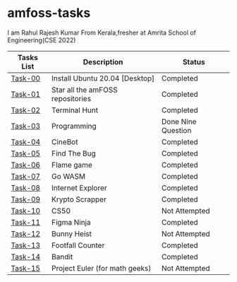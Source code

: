 # amfoss-tasks
I am Rahul Rajesh Kumar From Kerala,fresher at Amrita School of Engineering(CSE 2022)

| Tasks List | Description                      | Status             |
|------------|----------------------------------|--------------------|
| [Task-00](https://github.com/Rahulr2101/amfoss-tasks/tree/main/task-00)    | Install Ubuntu 20.04 [Desktop]   | Completed          |
| [Task-01](https://github.com/Rahulr2101/amfoss-tasks/tree/main/task-01)    | Star all the amFOSS repositories | Completed          |
| [Task-02](https://github.com/Rahulr2101/amfoss-tasks/tree/main/task-02)    | Terminal Hunt                    | Completed          |
| [Task-03](https://github.com/Rahulr2101/amfoss-tasks/tree/main/task-03)    | Programming                      | Done Nine Question |
| [Task-04](https://github.com/Rahulr2101/amfoss-tasks/tree/main/task-04)    | CineBot                          | Completed          |
| [Task-05](https://github.com/Rahulr2101/amfoss-tasks/tree/main/task-05)    | Find The Bug                     | Completed          |
| [Task-06](https://github.com/Rahulr2101/amfoss-tasks/tree/main/task-06)    | Flame game                       | Completed          |
| [Task-07](https://github.com/Rahulr2101/amfoss-tasks/tree/main/task-07)    | Go WASM                          | Completed          |
| [Task-08](https://github.com/Rahulr2101/amfoss-tasks/tree/main/task-08)    | Internet Explorer                | Completed          |
| [Task-09](https://github.com/Rahulr2101/amfoss-tasks/tree/main/task-09)    | Krypto Scrapper                  | Completed          |
| [Task-10]()    | CS50                             | Not Attempted      |
| [Task-11](https://github.com/Rahulr2101/amfoss-tasks/tree/main/task-11)    | Figma Ninja                      | Completed          |
| [Task-12]()    | Bunny Heist                      | Not Attempted      |
| [Task-13](https://github.com/Rahulr2101/amfoss-tasks/tree/main/task-13)    | Footfall Counter                 | Completed          |
| [Task-14](https://github.com/Rahulr2101/amfoss-tasks/tree/main/task-14)    | Bandit                           | Completed          |
| [Task-15]()    | Project Euler (for math geeks)   | Not Attempted      |
